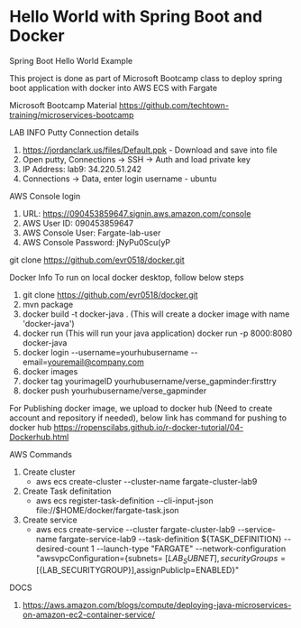 # Hello World with Spring Boot and Docker
Spring Boot Hello World Example 

This project is done as part of Microsoft Bootcamp class to deploy spring boot application with docker into AWS ECS with Fargate

Microsoft Bootcamp Material
https://github.com/techtown-training/microservices-bootcamp

 LAB INFO
 Putty Connection details
 1. https://jordanclark.us/files/Default.ppk - Download and save into file
 2. Open putty, Connections -> SSH -> Auth and load private key
 3. IP Address: lab9: 34.220.51.242
 4. Connections -> Data, enter login username - ubuntu
 
  AWS Console login
  1. URL: https://090453859647.signin.aws.amazon.com/console
  2. AWS User ID: 090453859647
  3. AWS Console User: Fargate-lab-user
  4. AWS Console Password: jNyPu0Scu(yP
 
  git clone https://github.com/evr0518/docker.git
 
  Docker Info
  To run on local docker desktop, follow below steps
  1. git clone https://github.com/evr0518/docker.git
  2. mvn package
  3. docker build -t docker-java . (This will create a docker image with name 'docker-java')
  4. docker run (This will run your java application)  docker run -p 8000:8080 docker-java
  5. docker login --username=yourhubusername --email=youremail@company.com
  6. docker images
  7. docker tag yourimageID yourhubusername/verse_gapminder:firsttry
  8. docker push yourhubusername/verse_gapminder
 
  For Publishing docker image, we upload to docker hub (Need to create account and repository if needed), below link has command for       pushing to docker hub 
  https://ropenscilabs.github.io/r-docker-tutorial/04-Dockerhub.html
  
  AWS Commands
  
  1. Create cluster
     - aws ecs create-cluster --cluster-name fargate-cluster-lab9
  2. Create Task definitation
     - aws ecs register-task-definition --cli-input-json file://$HOME/docker/fargate-task.json
  3. Create service
     - aws ecs create-service --cluster fargate-cluster-lab9 --service-name fargate-service-lab9 --task-definition                              ${TASK_DEFINITION} --desired-count 1 --launch-type "FARGATE" --network-configuration "awsvpcConfiguration={subnets=                      [${LAB_SUBNET}],securityGroups=[${LAB_SECURITYGROUP}],assignPublicIp=ENABLED}"
     
     
     
     
 DOCS
 1. https://aws.amazon.com/blogs/compute/deploying-java-microservices-on-amazon-ec2-container-service/
  
 

